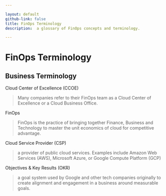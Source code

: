 ```yaml
---

layout: default
github-link: false
title: FinOps Terminology
description:  a glossary of FinOps concepts and terminology.

---
```


# FinOps Terminology

## Business Terminology
Cloud Center of Excellence (CCOE)
> Many companies refer to their FinOps team as a Cloud Center of Excellence or a Cloud Business Office.

FinOps
> FinOps is the practice of bringing together Finance, Business and Technology to master the unit economics of cloud for competitive advantage.

Cloud Service Provider (CSP)
> a provider of public cloud services. Examples include Amazon Web Services (AWS), Microsoft Azure, or Google Compute Platform (GCP)

Objectives & Key Results (OKR)
> a goal system used by Google and other tech companies originally to create alignment and engagement in a business around measurable goals.
